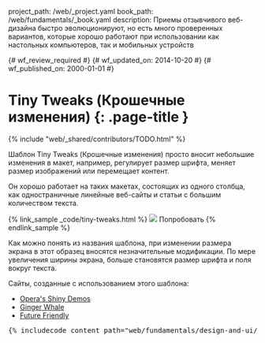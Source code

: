 project_path: /web/_project.yaml
book_path: /web/fundamentals/_book.yaml
description: Приемы отзывчивого веб-дизайна быстро эволюционируют, но есть много проверенных вариантов, которые хорошо работают при использовании как настольных компьютеров, так и мобильных устройств

{# wf_review_required #}
{# wf_updated_on: 2014-10-20 #}
{# wf_published_on: 2000-01-01 #}

# Tiny Tweaks (Крошечные изменения) {: .page-title }

{% include "web/_shared/contributors/TODO.html" %}



Шаблон Tiny Tweaks (Крошечные изменения) просто вносит небольшие изменения в макет, например, регулирует размер шрифта, меняет размер изображений или перемещает контент.

Он хорошо работает на таких макетах, состоящих из одного столбца, как одностраничные линейные веб-сайты и статьи
с большим количеством текста.

{% link_sample _code/tiny-tweaks.html %}
  <img src="imgs/tiny-tweaks.svg">
  Попробовать
{% endlink_sample %}

Как можно понять из названия шаблона, при изменении размера экрана в этот образец вносятся незначительные модификации.
По мере увеличения ширины экрана, больше становятся размер шрифта и поля вокруг текста.

Сайты, созданные с использованием этого шаблона:

 * [Opera's Shiny Demos](http://shinydemos.com/)
 * [Ginger Whale](http://gingerwhale.com/)
 * [Future Friendly](http://futurefriendlyweb.com/)

<pre class="prettyprint">
{% includecode content_path="web/fundamentals/design-and-ui/responsive/patterns/_code/tiny-tweaks.html" region_tag="ttweaks" lang=css %}
</pre>


